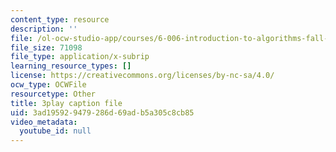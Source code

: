 ```yaml
---
content_type: resource
description: ''
file: /ol-ocw-studio-app/courses/6-006-introduction-to-algorithms-fall-2011/3ad195929479286d69adb5a305c8cb85_ocZMDMZwhCY.srt
file_size: 71098
file_type: application/x-subrip
learning_resource_types: []
license: https://creativecommons.org/licenses/by-nc-sa/4.0/
ocw_type: OCWFile
resourcetype: Other
title: 3play caption file
uid: 3ad19592-9479-286d-69ad-b5a305c8cb85
video_metadata:
  youtube_id: null
---
```

